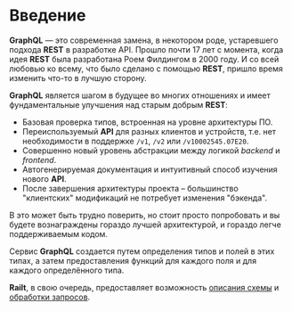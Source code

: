 # Введение

**GraphQL** — это современная замена, в некотором роде, устаревшего подхода 
**REST** в разработке API. Прошло почти 17 лет с момента, когда идея **REST** была 
разработана Роем Филдингом в 2000 году. И со всей любовью ко всему, что было сделано
с помощью **REST**, пришло время изменить что-то в лучшую сторону.
 
**GraphQL** является шагом в будущее во многих отношениях и имеет фундаментальные 
улучшения над старым добрым **REST**:

- Базовая проверка типов, встроенная на уровне архитектуры ПО.
- Переиспользуемый **API** для разных клиентов и устройств, 
т.е. нет необходимости в поддержке `/v1`, `/v2` или `/v10002545.07E20`.
- Совершенно новый уровень абстракции между логикой _backend_ и _frontend_.
- Автогенерируемая документация и интуитивный способ изучения нового **API**.
- После завершения архитектуры проекта – большинство "клиентских" модификаций не потребует изменения "бэкенда".

В это может быть трудно поверить, но стоит просто попробовать и вы будете вознаграждены гораздо лучшей архитектурой, 
и гораздо легче поддерживаемым кодом.

Сервис **GraphQL** создается путем определения типов и полей в этих типах, 
а затем предоставления функций для каждого поля и для каждого определённого типа.

**Railt**, в свою очередь, предоставляет возможность [описания схемы](/sdl) и [обработки запросов](/http).
